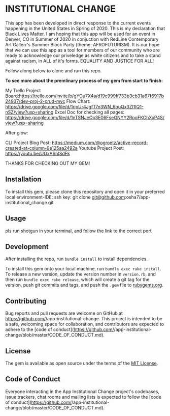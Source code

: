 # INSTITUTIONAL CHANGE

This app has been developed in direct response to the current events happening in the United States in Spring of 2020.  This is my declaration that Black Lives Matter.  I am hoping that this app will be used for an event in Denver, CO in Summer of 2020 in conjuction with RedLine Contemporary Art Gallerr's Summer Block Party (theme: AFROFUTURISM).  It is our hope that we can use this app as a tool for members of our community who are ready to acknowledge our priveledge as white citizens and to take a stand against racism, in ALL of it's forms.  EQUALITY AND JUSTICE FOR ALL!

Follow along below to clone and run this repo.


****To see more about the premlinary process of my gem from start to finish:****

My Trello Project Board:https://trello.com/invite/b/gYOu7X4a/d19c999ff733b3cb31a67f6917b24937/dev-proj-2-crud-mvc
Flow Chart: https://drive.google.com/file/d/1ripUr4JgfT7n3WN_6buQx3ZI1IQ1-nSZ/view?usp=sharing
Excel Doc for checking all pages: https://drive.google.com/file/d/1nTSNJeOo3E06FseQNYY2RpoFKChXxP4S/view?usp=sharing

After glow:

CLI Project Blog Post: https://medium.com/@ogroetz/active-record-created-at-column-9e125aa2492a
Youtube Project Post: https://youtu.be/UOxASnISdFk

THANKS FOR CHECKING OUT MY GEM!


## Installation

To install this gem, please clone this repository and open it in your preferred local environment-IDE:
ssh key:
git clone git@github.com:osha7/app-institutional_change.git


## Usage

pls run shotgun in your terminal, and follow the link to the correct port


## Development

After installing the repo, run `bundle install` to install dependencies. 

To install this gem onto your local machine, run `bundle exec rake install`. To release a new version, update the version number in `version.rb`, and then run `bundle exec rake release`, which will create a git tag for the version, push git commits and tags, and push the `.gem` file to [rubygems.org](https://rubygems.org).

## Contributing

Bug reports and pull requests are welcome on GitHub at https://github.com/<github username>/app-institutional-change. This project is intended to be a safe, welcoming space for collaboration, and contributors are expected to adhere to the [code of conduct](https://github.com/<github username>/app-institutional-change/blob/master/CODE_OF_CONDUCT.md).


## License

The gem is available as open source under the terms of the [MIT License](https://opensource.org/licenses/MIT).

## Code of Conduct

Everyone interacting in the App Institutional Change project's codebases, issue trackers, chat rooms and mailing lists is expected to follow the [code of conduct](https://github.com/<github username>/app-institutional-change/blob/master/CODE_OF_CONDUCT.md).
